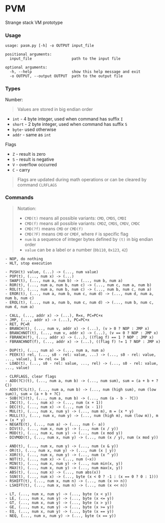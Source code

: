 # PVM
Strange stack VM prototype

### Usage
```
usage: pasm.py [-h] -o OUTPUT input_file

positional arguments:
  input_file                  path to the input file

optional arguments:
  -h, --help                  show this help message and exit
  -o OUTPUT, --output OUTPUT  path to the output file
```

### Types

Number:
> Values are stored in big endian order
- `int` -  4 byte integer, used when command has suffix `I`
- `short` - 2 byte integer, used when command has suffix `S`
- `byte`- used otherwise
- `addr` - same as `int`


Flags
- `Z` - result is zero
- `S` - result is negative
- `V` - overflow occurred
- `C` - carry

> Flags are updated during math operations or can be cleared by command `CLRFLAGS`

### Commands

> Notation:
>
> - `CMD(t)` means all possible variants: `CMD`, `CMDS`, `CMDI`
> - `CMD(f)` means all possible variants: `CMDZ`, `CMDS`, `CMDV`, `CMDC`
> - `CMD(?f)` means `CMD` or `CMD(f)`
> - `CMD(?F)` means `CMD` or `CMDF`, where `F` is specific flag
> - `num` is a sequence of integer bytes defined by `(t)` in big endian order
> - `value` can be a label or a number (`0b110`, `0x123`, `42`)

```
- NOP, do nothing
- HLT, stop execution

- PUSH(t) value, (...) -> (..., num value)
- POP(t), (..., num x) -> (...)
- SWAP(t), (..., num a, num b) -> (..., num b, num a)
- ROR(t), (..., num a, num b, num c) -> (..., num c, num a, num b)
- ROL(t), (..., num a, num b, num c) -> (..., num b, num c, num a)
- EROR(t), (..., num a, num b, num c, num d) -> (..., num d, num a, num b, num c)
- EROL(t), (..., num a, num b, num c, num d) -> (..., num b, num c, num d, num a)

- CALL, (..., addr x) -> (...), R=x, PC=PC+x
- JMP, (..., addr x) -> (...), PC=PC+x
- RET, PC=R
- BRANCH(t), (..., num v, addr x) -> (...), (v > 0 ? NOP : JMP x)
- BRANCHNOT(t), (..., num v, addr x) -> (...), (v == 0 ? NOP : JMP x)
- FBRANCH(f), (..., addr x) -> (...), ((flag f) == 1 ? NOP : JMP x)
- FBRANCHNOT(f), (..., addr x) -> (...), ((flag f) != 1 ? NOP : JMP x)

- DUP(t), (..., num a) -> (..., num a, num a)
- PEEK(t) rel, (..., s0 - rel: value, ...) -> (..., s0 - rel: value, ..., value), 1 <= rel <= 16
- LOAD(t), (..., s0 - rel: value, ..., rel) -> (..., s0 - rel: value, ..., value)

- CLRFLAGS, clear flags
- ADD(?C)(t), (..., num a, num b) -> (..., num sum), sum = (a + b + ?C))
- ADD(?C)L(t), (..., num a, num b) -> (..., num (high sum), num (low sum)), sum = (a + b + ?C)
- SUB(?C)(t), (..., num a, num b) -> (..., num (a - b - ?C))
- INC(t), (..., num x) -> (..., num (x + 1))
- DEC(t), (..., num x) -> (..., num (x - 1))
- MUL(t), (..., num x, num y) -> (..., num m), m = (x * y)
- MULL(t), (..., num x, num y) -> (..., num (high m), num (low m)), m = (x * y)
- NEGATE(t), (..., num a) -> (..., num (- a))
- DIV(t), (..., num x, num y) -> (..., num (x / y))
- MOD(t), (..., num x, num y) -> (..., num (x mod y))
- DIVMOD(t), (..., num x, num y) -> (..., num (x / y), num (x mod y))

- AND(t), (..., num x, num y) -> (..., num (x & y))
- OR(t), (..., num x, num y) -> (..., num (x | y))
- XOR(t), (..., num x, num y) -> (..., num (x ^ y))
- NOT(t), (..., num x) -> (..., num (~x))
- MIN(t), (..., num x, num y) -> (..., num min(x, y))
- MAX(t), (..., num x, num y) -> (..., num max(x, y))
- ABS(t), (..., num x) -> (..., num abs(x))
- SGN(t), (..., num x) -> (..., byte (x < 0 ? -1 : (x == 0 ? 0 : 1)))
- RSHIFT(t), (..., num x, num n) -> (..., num (x >> n))
- LSHIFT(t), (..., num x, num n) -> (..., num (x << n))

- LT, (..., num x, num y) -> (..., byte (x < y))
- LE, (..., num x, num y) -> (..., byte (x <= y))
- GT, (..., num x, num y) -> (..., byte (x > y))
- GE, (..., num x, num y) -> (..., byte (x >= y))
- EQ, (..., num x, num y) -> (..., byte (x == y))
- NEQ, (..., num x, num y) -> (..., byte (x == y))
```